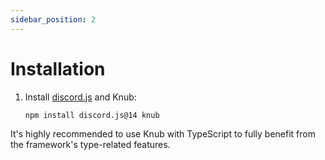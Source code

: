 ```yaml
---
sidebar_position: 2
---
```


# Installation

1. Install [discord.js](https://discord.js.org) and Knub:
   ```
   npm install discord.js@14 knub
   ```

It's highly recommended to use Knub with TypeScript to fully benefit from the framework's type-related features.
